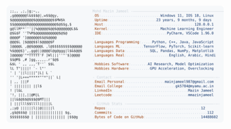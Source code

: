 <picture>
  <source srcset="https://raw.githubusercontent.com/mmazinjameel/mmazinjameel/main/dark_mode.svg?v=1755145304" media="(prefers-color-scheme: dark)">
  <img src="https://raw.githubusercontent.com/mmazinjameel/mmazinjameel/main/light_mode.svg?v=1755145304">
</picture>
